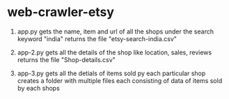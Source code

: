 # web-crawler-etsy
1. app.py gets the name, item and url of all the shops under the search keyword "india"
    returns the file "etsy-search-india.csv"
    
2. app-2.py gets all the details of the shop like location, sales, reviews 
    returns the file "Shop-details.csv"
    
3. app-3.py gets all the detials of items sold py each particular shop
     creates a folder with multiple files each consisting of data of items sold by each shops
